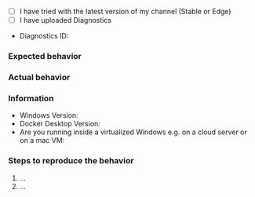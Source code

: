 <!--
Please, check https://docs.docker.com/docker-for-windows/troubleshoot/.
Issues without logs and details cannot be debugged, and will be closed.

Issues unrelated to Docker Desktop will be closed.  In particular, see
  - https://github.com/moby/moby/issues for Docker daemon, e.g. running on Windows Server with Docker EE
  - https://github.com/docker/compose/issues for docker-compose
  - https://github.com/docker/machine/issues for docker-machine
  - https://github.com/docker/docker.github.io/issues for the documentation
-->

<!-- Click these checkboxes after submitting. -->
<!-- Download Docker Desktop 'Edge' (latest build) here: https://hub.docker.com/editions/community/docker-ce-desktop-windows -->
  - [ ] I have tried with the latest version of my channel (Stable or Edge)
  - [ ] I have uploaded Diagnostics
  - Diagnostics ID:

### Expected behavior

### Actual behavior

### Information
<!--
Please, help us understand the problem.  For instance:
  - Is it reproducible?
  - Is the problem new?
  - Did the problem appear with an update?
  - A reproducible case if this is a bug, Dockerfiles with reproduction inside is best.
-->
  - Windows Version:
  - Docker Desktop Version:
  - Are you running inside a virtualized Windows e.g. on a cloud server or on a mac VM:

### Steps to reproduce the behavior
<!--
A reproducible case, Dockerfiles with reproduction inside is best.
-->

  1. ...
  2. ...
